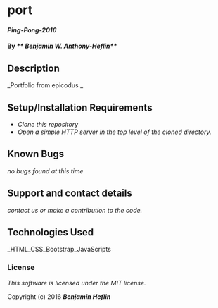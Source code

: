 # port

#### _Ping-Pong-2016_

#### By _** Benjamin W. Anthony-Heflin**_

## Description

_Portfolio from epicodus _

## Setup/Installation Requirements

* _Clone this repository_
* _Open a simple HTTP server in the top level of the cloned directory._

## Known Bugs

_no bugs found at this time_

## Support and contact details

_contact us or make a contribution to the code._

## Technologies Used

_HTML_CSS_Bootstrap_JavaScripts

### License

*This software is licensed under the MIT license.*

Copyright (c) 2016 **_Benjamin Heflin_**
